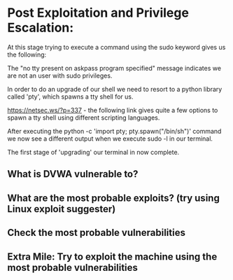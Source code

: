 # Post Exploitation and Privilege Escalation:

At this stage trying to execute a command using the sudo keyword gives us the following:

The "no tty present on askpass program specified" message indicates we are not an user with sudo privileges.

In order to do an upgrade of our shell we need to resort to a python library called 'pty', which spawns a tty shell for us.

https://netsec.ws/?p=337 - the following link gives quite a few options to spawn a tty shell using different scripting languages.

After executing the python -c 'import pty; pty.spawn("/bin/sh")' command we now see a different output when we execute sudo -l in our terminal.

The first stage of 'upgrading' our terminal in now complete.

## What is DVWA vulnerable to?

## What are the most probable exploits? (try using Linux exploit suggester)

## Check the most probable vulnerabilities

## Extra Mile: Try to exploit the machine using the most probable vulnerabilities
